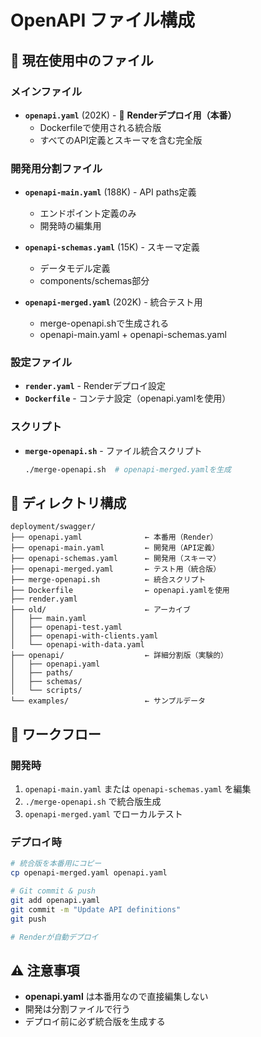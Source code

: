 # OpenAPI ファイル構成

## 📁 現在使用中のファイル

### メインファイル
- **`openapi.yaml`** (202K) - 🚀 **Renderデプロイ用（本番）**
  - Dockerfileで使用される統合版
  - すべてのAPI定義とスキーマを含む完全版

### 開発用分割ファイル
- **`openapi-main.yaml`** (188K) - API paths定義
  - エンドポイント定義のみ
  - 開発時の編集用
  
- **`openapi-schemas.yaml`** (15K) - スキーマ定義
  - データモデル定義
  - components/schemas部分

- **`openapi-merged.yaml`** (202K) - 統合テスト用
  - merge-openapi.shで生成される
  - openapi-main.yaml + openapi-schemas.yaml

### 設定ファイル
- **`render.yaml`** - Renderデプロイ設定
- **`Dockerfile`** - コンテナ設定（openapi.yamlを使用）

### スクリプト
- **`merge-openapi.sh`** - ファイル統合スクリプト
  ```bash
  ./merge-openapi.sh  # openapi-merged.yamlを生成
  ```

## 📁 ディレクトリ構成

```
deployment/swagger/
├── openapi.yaml              ← 本番用（Render）
├── openapi-main.yaml         ← 開発用（API定義）
├── openapi-schemas.yaml      ← 開発用（スキーマ）
├── openapi-merged.yaml       ← テスト用（統合版）
├── merge-openapi.sh          ← 統合スクリプト
├── Dockerfile                ← openapi.yamlを使用
├── render.yaml              
├── old/                      ← アーカイブ
│   ├── main.yaml
│   ├── openapi-test.yaml
│   ├── openapi-with-clients.yaml
│   └── openapi-with-data.yaml
├── openapi/                  ← 詳細分割版（実験的）
│   ├── openapi.yaml
│   ├── paths/
│   ├── schemas/
│   └── scripts/
└── examples/                 ← サンプルデータ

```

## 🔄 ワークフロー

### 開発時
1. `openapi-main.yaml` または `openapi-schemas.yaml` を編集
2. `./merge-openapi.sh` で統合版生成
3. `openapi-merged.yaml` でローカルテスト

### デプロイ時
```bash
# 統合版を本番用にコピー
cp openapi-merged.yaml openapi.yaml

# Git commit & push
git add openapi.yaml
git commit -m "Update API definitions"
git push

# Renderが自動デプロイ
```

## ⚠️ 注意事項
- **openapi.yaml** は本番用なので直接編集しない
- 開発は分割ファイルで行う
- デプロイ前に必ず統合版を生成する